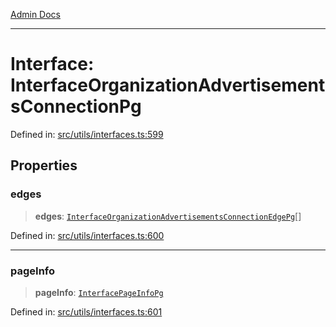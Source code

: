 [Admin Docs](/)

***

# Interface: InterfaceOrganizationAdvertisementsConnectionPg

Defined in: [src/utils/interfaces.ts:599](https://github.com/PalisadoesFoundation/talawa-admin/blob/main/src/utils/interfaces.ts#L599)

## Properties

### edges

> **edges**: [`InterfaceOrganizationAdvertisementsConnectionEdgePg`](InterfaceOrganizationAdvertisementsConnectionEdgePg.md)[]

Defined in: [src/utils/interfaces.ts:600](https://github.com/PalisadoesFoundation/talawa-admin/blob/main/src/utils/interfaces.ts#L600)

***

### pageInfo

> **pageInfo**: [`InterfacePageInfoPg`](InterfacePageInfoPg.md)

Defined in: [src/utils/interfaces.ts:601](https://github.com/PalisadoesFoundation/talawa-admin/blob/main/src/utils/interfaces.ts#L601)
